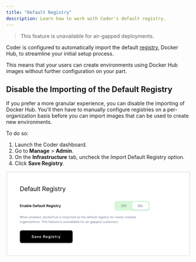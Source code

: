 ```yaml
---
title: "Default Registry"
description: Learn how to work with Coder's default registry.
---
```


> This feature is unavailable for air-gapped deployments.

Coder is configured to automatically import the default [registry](index.md),
Docker Hub, to streamline your initial setup process.

This means that your users can create environments using Docker Hub images
without further configuration on your part.

## Disable the Importing of the Default Registry

If you prefer a more granular experience, you can disable the importing of
Docker Hub. You'll then have to manually configure registries on a
per-organization basis before you can import images that can be used to create
new environments.

To do so:

1. Launch the Coder dashboard.
1. Go to **Manage** > **Admin**.
1. On the **Infrastructure** tab, uncheck the Import Default Registry option.
1. Click **Save Registry**.

![Import Default Registry](../../assets/import-default-registry.png)
